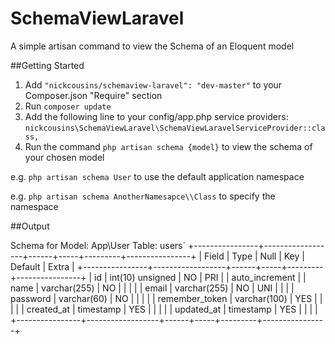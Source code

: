 # SchemaViewLaravel
A simple artisan command to view the Schema of an Eloquent model

##Getting Started

1. Add `"nickcousins/schemaview-laravel": "dev-master"` to your Composer.json "Require" section
2. Run `composer update`
3. Add the following line to your config/app.php service providers:
   `nickcousins\SchemaViewLaravel\SchemaViewLaravelServiceProvider::class,`
4. Run the command `php artisan schema {model}` to view the schema of your chosen model

e.g.  `php artisan schema User`
to use the default application namespace

e.g.  `php artisan schema AnotherNamesapce\\Class`
to specify the namespace

##Output

Schema for Model: App\User
Table: users`
 +----------------+------------------+------+-----+---------+----------------+
 | Field          | Type             | Null | Key | Default | Extra          |
 +----------------+------------------+------+-----+---------+----------------+
 | id             | int(10) unsigned | NO   | PRI |         | auto_increment |
 | name           | varchar(255)     | NO   |     |         |                |
 | email          | varchar(255)     | NO   | UNI |         |                |
 | password       | varchar(60)      | NO   |     |         |                |
 | remember_token | varchar(100)     | YES  |     |         |                |
 | created_at     | timestamp        | YES  |     |         |                |
 | updated_at     | timestamp        | YES  |     |         |                |
 +----------------+------------------+------+-----+---------+----------------+